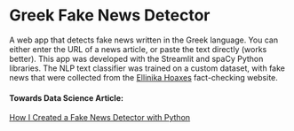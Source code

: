 # Greek Fake News Detector
A web app that detects fake news written in the Greek language.
You can either enter the URL of a news article, or paste the text directly (works better).
This app was developed with the Streamlit and spaCy Python libraries. 
The NLP text classifier was trained on a custom dataset, with fake news
that were collected from the [Ellinika Hoaxes](https://www.ellinikahoaxes.gr/) fact-checking website. 

#### Towards Data Science Article:
[How I Created a Fake News Detector with Python](https://towardsdatascience.com/how-i-created-a-fake-news-detector-with-python-65b1234123c4)

